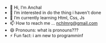 - 👋 Hi, I’m Anchal
- 👀 I’m interested in do the thing i haven't done
- 🌱 I’m currently learning Html, Css, Js
- 📫 How to reach me ... nchlmrg@gmail.com
- 😄 Pronouns: what is pronouns???
- ⚡ Fun fact: i am new to programminf

<!---
anch090/anch090 is a ✨ special ✨ repository because its `README.md` (this file) appears on your GitHub profile.
You can click the Preview link to take a look at your changes.
--->
